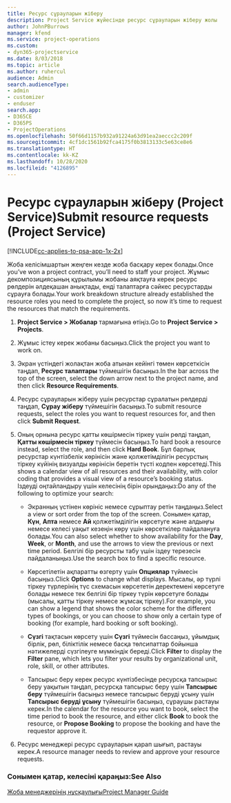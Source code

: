 ```yaml
---
title: Ресурс сұрауларын жіберу
description: Project Service жүйесінде ресурс сұрауларын жіберу жолы
author: JohnPBurrows
manager: kfend
ms.service: project-operations
ms.custom:
- dyn365-projectservice
ms.date: 8/03/2018
ms.topic: article
ms.author: ruhercul
audience: Admin
search.audienceType:
- admin
- customizer
- enduser
search.app:
- D365CE
- D365PS
- ProjectOperations
ms.openlocfilehash: 50f66d1157b932a91224a63d91ea2aeccc2c209f
ms.sourcegitcommit: 4cf1dc1561b92fca4175f0b3813133c5e63ce8e6
ms.translationtype: HT
ms.contentlocale: kk-KZ
ms.lasthandoff: 10/28/2020
ms.locfileid: "4126895"
---
```

# <a name="submit-resource-requests-project-service"></a><span data-ttu-id="14a62-103">Ресурс сұрауларын жіберу (Project Service)</span><span class="sxs-lookup"><span data-stu-id="14a62-103">Submit resource requests (Project Service)</span></span>

[!INCLUDE[cc-applies-to-psa-app-1x-2x](../includes/cc-applies-to-psa-app-1x-2x.md)]

<span data-ttu-id="14a62-104">Жоба келісімшартын жеңген кезде жоба басқару керек болады.</span><span class="sxs-lookup"><span data-stu-id="14a62-104">Once you’ve won a project contract, you’ll need to staff your project.</span></span> <span data-ttu-id="14a62-105">Жұмыс декомпозициясының құрылымы жобаны аяқтауға керек ресурс рөлдерін әлдеқашан анықтады, енді талаптарға сәйкес ресурстарды сұрауға болады.</span><span class="sxs-lookup"><span data-stu-id="14a62-105">Your work breakdown structure already established the resource roles you need to complete the project, so now it’s time to request the resources that match the requirements.</span></span>  
  
1.  <span data-ttu-id="14a62-106">**Project Service > Жобалар** тармағына өтіңіз.</span><span class="sxs-lookup"><span data-stu-id="14a62-106">Go to **Project Service > Projects**.</span></span>  
  
2.  <span data-ttu-id="14a62-107">Жұмыс істеу керек жобаны басыңыз.</span><span class="sxs-lookup"><span data-stu-id="14a62-107">Click the project you want to work on.</span></span>  
  
3.  <span data-ttu-id="14a62-108">Экран үстіндегі жолақтан жоба атынан кейінгі төмен көрсеткісін таңдап, **Ресурс талаптары** түймешігін басыңыз.</span><span class="sxs-lookup"><span data-stu-id="14a62-108">In the bar across the top of the screen, select the down arrow next to the project name, and then click **Resource Requirements**.</span></span>  
  
4.  <span data-ttu-id="14a62-109">Ресурс сұрауларын жіберу үшін ресурстар сұралатын рөлдерді таңдап, **Сұрау жіберу** түймешігін басыңыз.</span><span class="sxs-lookup"><span data-stu-id="14a62-109">To submit resource requests, select the roles you want to request resources for, and then click **Submit Request**.</span></span>  
  
5.  <span data-ttu-id="14a62-110">Оның орнына ресурс қатты көшірмесін тіркеу үшін рөлді таңдап, **Қатты көшірмесін тіркеу** түймесін басыңыз.</span><span class="sxs-lookup"><span data-stu-id="14a62-110">To hard book a resource instead, select the role, and then click **Hard Book**.</span></span> <span data-ttu-id="14a62-111">Бұл барлық ресурстар күнтізбелік көрінісін және қолжетімділігін ресурстың тіркеу күйінің визуалды көрінісін беретін түсті кодпен көрсетеді.</span><span class="sxs-lookup"><span data-stu-id="14a62-111">This shows a calendar view of all resources and their availability, with color coding that provides a visual view of a resource’s booking status.</span></span> <span data-ttu-id="14a62-112">Іздеуді оңтайландыру үшін келесінің бірін орындаңыз:</span><span class="sxs-lookup"><span data-stu-id="14a62-112">Do any of the following to optimize your search:</span></span>  
  
    -   <span data-ttu-id="14a62-113">Экранның үстінен көрініс немесе сұрыптау ретін таңдаңыз.</span><span class="sxs-lookup"><span data-stu-id="14a62-113">Select a view or sort order from the top of the screen.</span></span> <span data-ttu-id="14a62-114">Сонымен қатар, **Күн**, **Апта** немесе **Ай** қолжетімділігін көрсетуге және алдыңғы немесе келесі уақыт кезеңін көру үшін көрсеткілер пайдалануға болады.</span><span class="sxs-lookup"><span data-stu-id="14a62-114">You can also select whether to show availability for the **Day**, **Week**, or **Month**, and use the arrows to view the previous or next time period.</span></span> <span data-ttu-id="14a62-115">Белгілі бір ресурсты табу үшін іздеу терезесін пайдаланыңыз.</span><span class="sxs-lookup"><span data-stu-id="14a62-115">Use the search box to find a specific resource.</span></span>  
  
    -   <span data-ttu-id="14a62-116">Көрсетілетін ақпаратты өзгерту үшін **Опциялар** түймесін басыңыз.</span><span class="sxs-lookup"><span data-stu-id="14a62-116">Click **Options** to change what displays.</span></span> <span data-ttu-id="14a62-117">Мысалы, әр түрлі тіркеу түрлерінің түс схемасын көрсететін деректемені көрсетуге болады немесе тек белгілі бір тіркеу түрін көрсетуге болады (мысалы, қатты тіркеу немесе жұмсақ тіркеу).</span><span class="sxs-lookup"><span data-stu-id="14a62-117">For example, you can show a legend that shows the color scheme for the different types of bookings, or you can choose to show only a certain type of booking (for example, hard booking or soft booking).</span></span>  
  
    -   <span data-ttu-id="14a62-118">**Сүзгі** тақтасын көрсету үшін **Сүзгі** түймесін бассаңыз, ұйымдық бірлік, рөл, біліктілік немесе басқа төлсипаттар бойынша нәтижелерді сүзгілеуге мүмкіндік береді.</span><span class="sxs-lookup"><span data-stu-id="14a62-118">Click **Filter** to display the **Filter** pane, which lets you filter your results by organizational unit, role, skill, or other attributes.</span></span>  
  
    -   <span data-ttu-id="14a62-119">Тапсырыс беру керек ресурс күнтізбесінде ресурсқа тапсырыс беру уақытын таңдап, ресурсқа тапсырыс беру үшін **Тапсырыс беру** түймешігін басыңыз немесе тапсырыс беруді ұсыну үшін **Тапсырыс беруді ұсыну** түймешігін басыңыз, сұраушы растауы керек.</span><span class="sxs-lookup"><span data-stu-id="14a62-119">In the calendar for the resource you want to book, select the time period to book the resource, and either click **Book** to book the resource, or **Propose Booking** to propose the booking and have the requestor approve it.</span></span>  
  
6.  <span data-ttu-id="14a62-120">Ресурс менеджері ресурс сұрауларын қарап шығып, растауы керек.</span><span class="sxs-lookup"><span data-stu-id="14a62-120">A resource manager needs to review and approve your resource requests.</span></span>  
  
### <a name="see-also"></a><span data-ttu-id="14a62-121">Сонымен қатар, келесіні қараңыз:</span><span class="sxs-lookup"><span data-stu-id="14a62-121">See Also</span></span>  
 [<span data-ttu-id="14a62-122">Жоба менеджерінің нұсқаулығы</span><span class="sxs-lookup"><span data-stu-id="14a62-122">Project Manager Guide</span></span>](../psa/project-manager-guide.md)
